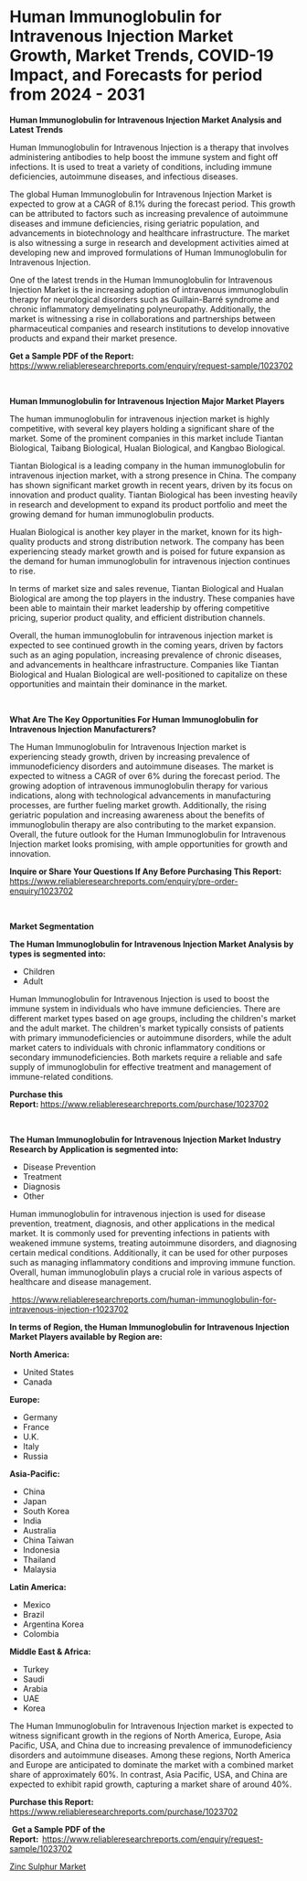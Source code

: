 <p><h1>Human Immunoglobulin for Intravenous Injection Market Growth, Market Trends, COVID-19 Impact, and Forecasts for period from 2024 - 2031</h1></p><p><strong>Human Immunoglobulin for Intravenous Injection Market Analysis and Latest Trends</strong></p>
<p><p>Human Immunoglobulin for Intravenous Injection is a therapy that involves administering antibodies to help boost the immune system and fight off infections. It is used to treat a variety of conditions, including immune deficiencies, autoimmune diseases, and infectious diseases.</p><p>The global Human Immunoglobulin for Intravenous Injection Market is expected to grow at a CAGR of 8.1% during the forecast period. This growth can be attributed to factors such as increasing prevalence of autoimmune diseases and immune deficiencies, rising geriatric population, and advancements in biotechnology and healthcare infrastructure. The market is also witnessing a surge in research and development activities aimed at developing new and improved formulations of Human Immunoglobulin for Intravenous Injection.</p><p>One of the latest trends in the Human Immunoglobulin for Intravenous Injection Market is the increasing adoption of intravenous immunoglobulin therapy for neurological disorders such as Guillain-Barré syndrome and chronic inflammatory demyelinating polyneuropathy. Additionally, the market is witnessing a rise in collaborations and partnerships between pharmaceutical companies and research institutions to develop innovative products and expand their market presence.</p></p>
<p><strong>Get a Sample PDF of the Report:&nbsp;</strong> <a href="https://www.reliableresearchreports.com/enquiry/request-sample/1023702">https://www.reliableresearchreports.com/enquiry/request-sample/1023702</a></p>
<p>&nbsp;</p>
<p><strong>Human Immunoglobulin for Intravenous Injection Major Market Players</strong></p>
<p><p>The human immunoglobulin for intravenous injection market is highly competitive, with several key players holding a significant share of the market. Some of the prominent companies in this market include Tiantan Biological, Taibang Biological, Hualan Biological, and Kangbao Biological.</p><p>Tiantan Biological is a leading company in the human immunoglobulin for intravenous injection market, with a strong presence in China. The company has shown significant market growth in recent years, driven by its focus on innovation and product quality. Tiantan Biological has been investing heavily in research and development to expand its product portfolio and meet the growing demand for human immunoglobulin products.</p><p>Hualan Biological is another key player in the market, known for its high-quality products and strong distribution network. The company has been experiencing steady market growth and is poised for future expansion as the demand for human immunoglobulin for intravenous injection continues to rise.</p><p>In terms of market size and sales revenue, Tiantan Biological and Hualan Biological are among the top players in the industry. These companies have been able to maintain their market leadership by offering competitive pricing, superior product quality, and efficient distribution channels.</p><p>Overall, the human immunoglobulin for intravenous injection market is expected to see continued growth in the coming years, driven by factors such as an aging population, increasing prevalence of chronic diseases, and advancements in healthcare infrastructure. Companies like Tiantan Biological and Hualan Biological are well-positioned to capitalize on these opportunities and maintain their dominance in the market.</p></p>
<p>&nbsp;</p>
<p><strong>What Are The Key Opportunities For Human Immunoglobulin for Intravenous Injection Manufacturers?</strong></p>
<p><p>The Human Immunoglobulin for Intravenous Injection market is experiencing steady growth, driven by increasing prevalence of immunodeficiency disorders and autoimmune diseases. The market is expected to witness a CAGR of over 6% during the forecast period. The growing adoption of intravenous immunoglobulin therapy for various indications, along with technological advancements in manufacturing processes, are further fueling market growth. Additionally, the rising geriatric population and increasing awareness about the benefits of immunoglobulin therapy are also contributing to the market expansion. Overall, the future outlook for the Human Immunoglobulin for Intravenous Injection market looks promising, with ample opportunities for growth and innovation.</p></p>
<p><strong>Inquire or Share Your Questions If Any Before Purchasing This Report:</strong> <a href="https://www.reliableresearchreports.com/enquiry/pre-order-enquiry/1023702">https://www.reliableresearchreports.com/enquiry/pre-order-enquiry/1023702</a></p>
<p>&nbsp;</p>
<p><strong>Market Segmentation</strong></p>
<p><strong>The Human Immunoglobulin for Intravenous Injection Market Analysis by types is segmented into:</strong></p>
<p><ul><li>Children</li><li>Adult</li></ul></p>
<p><p>Human Immunoglobulin for Intravenous Injection is used to boost the immune system in individuals who have immune deficiencies. There are different market types based on age groups, including the children's market and the adult market. The children's market typically consists of patients with primary immunodeficiencies or autoimmune disorders, while the adult market caters to individuals with chronic inflammatory conditions or secondary immunodeficiencies. Both markets require a reliable and safe supply of immunoglobulin for effective treatment and management of immune-related conditions.</p></p>
<p><strong>Purchase this Report:&nbsp;</strong><a href="https://www.reliableresearchreports.com/purchase/1023702">https://www.reliableresearchreports.com/purchase/1023702</a></p>
<p>&nbsp;</p>
<p><strong>The Human Immunoglobulin for Intravenous Injection Market Industry Research by Application is segmented into:</strong></p>
<p><ul><li>Disease Prevention</li><li>Treatment</li><li>Diagnosis</li><li>Other</li></ul></p>
<p><p>Human immunoglobulin for intravenous injection is used for disease prevention, treatment, diagnosis, and other applications in the medical market. It is commonly used for preventing infections in patients with weakened immune systems, treating autoimmune disorders, and diagnosing certain medical conditions. Additionally, it can be used for other purposes such as managing inflammatory conditions and improving immune function. Overall, human immunoglobulin plays a crucial role in various aspects of healthcare and disease management.</p></p>
<p><a href="https://www.reliableresearchreports.com/human-immunoglobulin-for-intravenous-injection-r1023702">&nbsp;https://www.reliableresearchreports.com/human-immunoglobulin-for-intravenous-injection-r1023702</a></p>
<p><strong>In terms of Region, the Human Immunoglobulin for Intravenous Injection Market Players available by Region are:</strong></p>
<p>
    <p> <strong> North America: </strong>
        <ul>
            <li>United States</li>
            <li>Canada</li>
        </ul>
        </p> 
    <p> <strong> Europe: </strong>
        <ul>
            <li>Germany</li>
            <li>France</li>
            <li>U.K.</li>
            <li>Italy</li>
            <li>Russia</li>
        </ul>
        </p> 
    <p> <strong> Asia-Pacific: </strong>
        <ul>
            <li>China</li>
            <li>Japan</li>
            <li>South Korea</li>
            <li>India</li>
            <li>Australia</li>
            <li>China Taiwan</li>
            <li>Indonesia</li>
            <li>Thailand</li>
            <li>Malaysia</li>
        </ul>
        </p> 
    <p> <strong> Latin America: </strong>
        <ul>
            <li>Mexico</li>
            <li>Brazil</li>
            <li>Argentina Korea</li>
            <li>Colombia</li>
        </ul>
        </p> 
    <p> <strong> Middle East & Africa: </strong>
        <ul>
            <li>Turkey</li>
            <li>Saudi</li>
            <li>Arabia</li>
            <li>UAE</li>
            <li>Korea</li>
        </ul>
    </p>
    </p>
<p><p>The Human Immunoglobulin for Intravenous Injection market is expected to witness significant growth in the regions of North America, Europe, Asia Pacific, USA, and China due to increasing prevalence of immunodeficiency disorders and autoimmune diseases. Among these regions, North America and Europe are anticipated to dominate the market with a combined market share of approximately 60%. In contrast, Asia Pacific, USA, and China are expected to exhibit rapid growth, capturing a market share of around 40%.</p></p>
<p><strong>Purchase this Report: </strong><a href="https://www.reliableresearchreports.com/purchase/1023702">https://www.reliableresearchreports.com/purchase/1023702</a></p>
<p>&nbsp;<strong>Get a Sample PDF of the Report:&nbsp;&nbsp;</strong><a href="https://www.reliableresearchreports.com/enquiry/request-sample/1023702">https://www.reliableresearchreports.com/enquiry/request-sample/1023702</a></p>
<p><strong></strong></p>
<p><p><a href="https://github.com/vimar16th/Market-Research-Report-List-4/blob/main/zinc-sulphur-market.md">Zinc Sulphur Market</a></p></p>